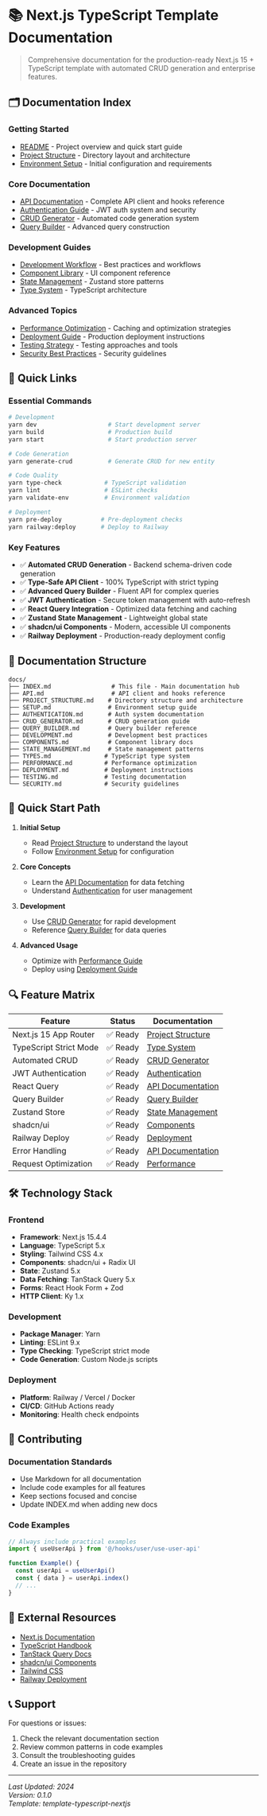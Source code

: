 # 📚 Next.js TypeScript Template Documentation

> Comprehensive documentation for the production-ready Next.js 15 + TypeScript template with automated CRUD generation and enterprise features.

## 🗂️ Documentation Index

### Getting Started
- [README](../README.md) - Project overview and quick start guide
- [Project Structure](./PROJECT_STRUCTURE.md) - Directory layout and architecture
- [Environment Setup](./SETUP.md) - Initial configuration and requirements

### Core Documentation
- [API Documentation](./API.md) - Complete API client and hooks reference
- [Authentication Guide](./AUTHENTICATION.md) - JWT auth system and security
- [CRUD Generator](./CRUD_GENERATOR.md) - Automated code generation system
- [Query Builder](./QUERY_BUILDER.md) - Advanced query construction

### Development Guides
- [Development Workflow](./DEVELOPMENT.md) - Best practices and workflows
- [Component Library](./COMPONENTS.md) - UI component reference
- [State Management](./STATE_MANAGEMENT.md) - Zustand store patterns
- [Type System](./TYPES.md) - TypeScript architecture

### Advanced Topics
- [Performance Optimization](./PERFORMANCE.md) - Caching and optimization strategies
- [Deployment Guide](./DEPLOYMENT.md) - Production deployment instructions
- [Testing Strategy](./TESTING.md) - Testing approaches and tools
- [Security Best Practices](./SECURITY.md) - Security guidelines

## 🚀 Quick Links

### Essential Commands
```bash
# Development
yarn dev                    # Start development server
yarn build                  # Production build
yarn start                  # Start production server

# Code Generation
yarn generate-crud          # Generate CRUD for new entity

# Code Quality
yarn type-check            # TypeScript validation
yarn lint                  # ESLint checks
yarn validate-env          # Environment validation

# Deployment
yarn pre-deploy           # Pre-deployment checks
yarn railway:deploy       # Deploy to Railway
```

### Key Features
- ✅ **Automated CRUD Generation** - Backend schema-driven code generation
- ✅ **Type-Safe API Client** - 100% TypeScript with strict typing
- ✅ **Advanced Query Builder** - Fluent API for complex queries
- ✅ **JWT Authentication** - Secure token management with auto-refresh
- ✅ **React Query Integration** - Optimized data fetching and caching
- ✅ **Zustand State Management** - Lightweight global state
- ✅ **shadcn/ui Components** - Modern, accessible UI components
- ✅ **Railway Deployment** - Production-ready deployment config

## 📖 Documentation Structure

```
docs/
├── INDEX.md                 # This file - Main documentation hub
├── API.md                   # API client and hooks reference
├── PROJECT_STRUCTURE.md    # Directory structure and architecture
├── SETUP.md                # Environment setup guide
├── AUTHENTICATION.md       # Auth system documentation
├── CRUD_GENERATOR.md       # CRUD generation guide
├── QUERY_BUILDER.md        # Query builder reference
├── DEVELOPMENT.md          # Development best practices
├── COMPONENTS.md           # Component library docs
├── STATE_MANAGEMENT.md     # State management patterns
├── TYPES.md               # TypeScript type system
├── PERFORMANCE.md         # Performance optimization
├── DEPLOYMENT.md          # Deployment instructions
├── TESTING.md             # Testing documentation
└── SECURITY.md            # Security guidelines
```

## 🎯 Quick Start Path

1. **Initial Setup**
   - Read [Project Structure](./PROJECT_STRUCTURE.md) to understand the layout
   - Follow [Environment Setup](./SETUP.md) for configuration

2. **Core Concepts**
   - Learn the [API Documentation](./API.md) for data fetching
   - Understand [Authentication](./AUTHENTICATION.md) for user management

3. **Development**
   - Use [CRUD Generator](./CRUD_GENERATOR.md) for rapid development
   - Reference [Query Builder](./QUERY_BUILDER.md) for data queries

4. **Advanced Usage**
   - Optimize with [Performance Guide](./PERFORMANCE.md)
   - Deploy using [Deployment Guide](./DEPLOYMENT.md)

## 🔍 Feature Matrix

| Feature | Status | Documentation |
|---------|--------|---------------|
| Next.js 15 App Router | ✅ Ready | [Project Structure](./PROJECT_STRUCTURE.md) |
| TypeScript Strict Mode | ✅ Ready | [Type System](./TYPES.md) |
| Automated CRUD | ✅ Ready | [CRUD Generator](./CRUD_GENERATOR.md) |
| JWT Authentication | ✅ Ready | [Authentication](./AUTHENTICATION.md) |
| React Query | ✅ Ready | [API Documentation](./API.md) |
| Query Builder | ✅ Ready | [Query Builder](./QUERY_BUILDER.md) |
| Zustand Store | ✅ Ready | [State Management](./STATE_MANAGEMENT.md) |
| shadcn/ui | ✅ Ready | [Components](./COMPONENTS.md) |
| Railway Deploy | ✅ Ready | [Deployment](./DEPLOYMENT.md) |
| Error Handling | ✅ Ready | [API Documentation](./API.md#error-handling) |
| Request Optimization | ✅ Ready | [Performance](./PERFORMANCE.md) |

## 🛠️ Technology Stack

### Frontend
- **Framework**: Next.js 15.4.4
- **Language**: TypeScript 5.x
- **Styling**: Tailwind CSS 4.x
- **Components**: shadcn/ui + Radix UI
- **State**: Zustand 5.x
- **Data Fetching**: TanStack Query 5.x
- **Forms**: React Hook Form + Zod
- **HTTP Client**: Ky 1.x

### Development
- **Package Manager**: Yarn
- **Linting**: ESLint 9.x
- **Type Checking**: TypeScript strict mode
- **Code Generation**: Custom Node.js scripts

### Deployment
- **Platform**: Railway / Vercel / Docker
- **CI/CD**: GitHub Actions ready
- **Monitoring**: Health check endpoints

## 📝 Contributing

### Documentation Standards
- Use Markdown for all documentation
- Include code examples for all features
- Keep sections focused and concise
- Update INDEX.md when adding new docs

### Code Examples
```typescript
// Always include practical examples
import { useUserApi } from '@/hooks/user/use-user-api'

function Example() {
  const userApi = useUserApi()
  const { data } = userApi.index()
  // ...
}
```

## 🔗 External Resources

- [Next.js Documentation](https://nextjs.org/docs)
- [TypeScript Handbook](https://www.typescriptlang.org/docs/)
- [TanStack Query Docs](https://tanstack.com/query/latest)
- [shadcn/ui Components](https://ui.shadcn.com/)
- [Tailwind CSS](https://tailwindcss.com/docs)
- [Railway Deployment](https://railway.app/docs)

## 📞 Support

For questions or issues:
1. Check the relevant documentation section
2. Review common patterns in code examples
3. Consult the troubleshooting guides
4. Create an issue in the repository

---

*Last Updated: 2024*  
*Version: 0.1.0*  
*Template: template-typescript-nextjs*